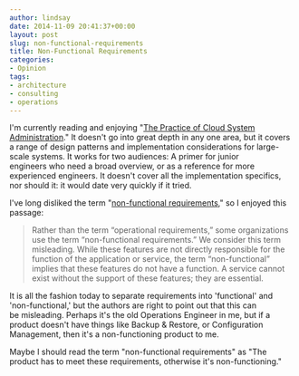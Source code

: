 ```yaml
---
author: lindsay
date: 2014-11-09 20:41:37+00:00
layout: post
slug: non-functional-requirements
title: Non-Functional Requirements
categories:
- Opinion
tags:
- architecture
- consulting
- operations
---
```


I'm currently reading and enjoying "[The Practice of Cloud System Administration](http://the-cloud-book.com/)." It doesn't go into great depth in any one area, but it covers a range of design patterns and implementation considerations for large-scale systems. It works for two audiences: A primer for junior engineers who need a broad overview, or as a reference for more experienced engineers. It doesn't cover all the implementation specifics, nor should it: it would date very quickly if it tried.

I've long disliked the term "[non-functional requirements](http://en.wikipedia.org/wiki/Non-functional_requirement)," so I enjoyed this passage:

> Rather than the term “operational requirements,” some organizations use the term “non-functional requirements.” We consider this term misleading. While these features are not directly responsible for the function of the application or service, the term “non-functional” implies that these features do not have a function. A service cannot exist without the support of these features; they are essential.


It is all the fashion today to separate requirements into 'functional' and 'non-functional,' but the authors are right to point out that this can be misleading. Perhaps it's the old Operations Engineer in me, but if a product doesn't have things like Backup & Restore, or Configuration Management, then it's a non-functioning product to me.

Maybe I should read the term "non-functional requirements" as "The product has to meet these requirements, otherwise it's non-functioning."
